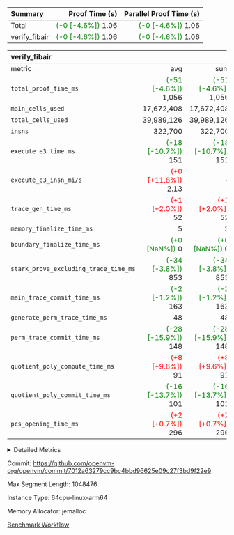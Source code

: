 | Summary | Proof Time (s) | Parallel Proof Time (s) |
|:---|---:|---:|
| Total | <span style='color: green'>(-0 [-4.6%])</span> 1.06 | <span style='color: green'>(-0 [-4.6%])</span> 1.06 |
| verify_fibair | <span style='color: green'>(-0 [-4.6%])</span> 1.06 | <span style='color: green'>(-0 [-4.6%])</span> 1.06 |


| verify_fibair |||||
|:---|---:|---:|---:|---:|
|metric|avg|sum|max|min|
| `total_proof_time_ms ` | <span style='color: green'>(-51 [-4.6%])</span> 1,056 | <span style='color: green'>(-51 [-4.6%])</span> 1,056 | <span style='color: green'>(-51 [-4.6%])</span> 1,056 | <span style='color: green'>(-51 [-4.6%])</span> 1,056 |
| `main_cells_used     ` |  17,672,408 |  17,672,408 |  17,672,408 |  17,672,408 |
| `total_cells_used    ` |  39,989,126 |  39,989,126 |  39,989,126 |  39,989,126 |
| `insns               ` |  322,700 |  322,700 |  322,700 |  322,700 |
| `execute_e3_time_ms  ` | <span style='color: green'>(-18 [-10.7%])</span> 151 | <span style='color: green'>(-18 [-10.7%])</span> 151 | <span style='color: green'>(-18 [-10.7%])</span> 151 | <span style='color: green'>(-18 [-10.7%])</span> 151 |
| `execute_e3_insn_mi/s` | <span style='color: red'>(+0 [+11.8%])</span> 2.13 | -          | <span style='color: red'>(+0 [+11.8%])</span> 2.13 | <span style='color: red'>(+0 [+11.8%])</span> 2.13 |
| `trace_gen_time_ms   ` | <span style='color: red'>(+1 [+2.0%])</span> 52 | <span style='color: red'>(+1 [+2.0%])</span> 52 | <span style='color: red'>(+1 [+2.0%])</span> 52 | <span style='color: red'>(+1 [+2.0%])</span> 52 |
| `memory_finalize_time_ms` |  5 |  5 |  5 |  5 |
| `boundary_finalize_time_ms` | <span style='color: green'>(+0 [NaN%])</span> 0 | <span style='color: green'>(+0 [NaN%])</span> 0 | <span style='color: green'>(+0 [NaN%])</span> 0 | <span style='color: green'>(+0 [NaN%])</span> 0 |
| `stark_prove_excluding_trace_time_ms` | <span style='color: green'>(-34 [-3.8%])</span> 853 | <span style='color: green'>(-34 [-3.8%])</span> 853 | <span style='color: green'>(-34 [-3.8%])</span> 853 | <span style='color: green'>(-34 [-3.8%])</span> 853 |
| `main_trace_commit_time_ms` | <span style='color: green'>(-2 [-1.2%])</span> 163 | <span style='color: green'>(-2 [-1.2%])</span> 163 | <span style='color: green'>(-2 [-1.2%])</span> 163 | <span style='color: green'>(-2 [-1.2%])</span> 163 |
| `generate_perm_trace_time_ms` |  48 |  48 |  48 |  48 |
| `perm_trace_commit_time_ms` | <span style='color: green'>(-28 [-15.9%])</span> 148 | <span style='color: green'>(-28 [-15.9%])</span> 148 | <span style='color: green'>(-28 [-15.9%])</span> 148 | <span style='color: green'>(-28 [-15.9%])</span> 148 |
| `quotient_poly_compute_time_ms` | <span style='color: red'>(+8 [+9.6%])</span> 91 | <span style='color: red'>(+8 [+9.6%])</span> 91 | <span style='color: red'>(+8 [+9.6%])</span> 91 | <span style='color: red'>(+8 [+9.6%])</span> 91 |
| `quotient_poly_commit_time_ms` | <span style='color: green'>(-16 [-13.7%])</span> 101 | <span style='color: green'>(-16 [-13.7%])</span> 101 | <span style='color: green'>(-16 [-13.7%])</span> 101 | <span style='color: green'>(-16 [-13.7%])</span> 101 |
| `pcs_opening_time_ms ` | <span style='color: red'>(+2 [+0.7%])</span> 296 | <span style='color: red'>(+2 [+0.7%])</span> 296 | <span style='color: red'>(+2 [+0.7%])</span> 296 | <span style='color: red'>(+2 [+0.7%])</span> 296 |



<details>
<summary>Detailed Metrics</summary>

|  | verify_program_compile_ms | total_cells | stark_prove_excluding_trace_time_ms | quotient_poly_compute_time_ms | quotient_poly_commit_time_ms | perm_trace_commit_time_ms | pcs_opening_time_ms | main_trace_commit_time_ms | app proof_time_ms |
| --- | --- | --- | --- | --- | --- | --- | --- | --- |
|  | 7 | 65,536 | 37 | 1 | 6 | 0 | 21 | 6 | 2,220 | 

| air_name | rows | quotient_deg | main_cols | interactions | constraints | cells |
| --- | --- | --- | --- | --- | --- | --- |
| AccessAdapterAir<2> |  | 2 |  | 5 | 12 |  | 
| AccessAdapterAir<4> |  | 2 |  | 5 | 12 |  | 
| AccessAdapterAir<8> |  | 2 |  | 5 | 12 |  | 
| FibonacciAir | 32,768 | 1 | 2 |  | 5 | 65,536 | 
| FriReducedOpeningAir |  | 2 |  | 39 | 71 |  | 
| JalRangeCheckAir |  | 2 |  | 9 | 14 |  | 
| NativePoseidon2Air<BabyBearParameters>, 1> |  | 2 |  | 136 | 572 |  | 
| PhantomAir |  | 2 |  | 3 | 5 |  | 
| ProgramAir |  | 1 |  | 1 | 4 |  | 
| VariableRangeCheckerAir |  | 1 |  | 1 | 4 |  | 
| VmAirWrapper<AluNativeAdapterAir, FieldArithmeticCoreAir> |  | 2 |  | 15 | 27 |  | 
| VmAirWrapper<BranchNativeAdapterAir, BranchEqualCoreAir<1> |  | 2 |  | 11 | 25 |  | 
| VmAirWrapper<NativeAdapterAir<2, 0>, PublicValuesCoreAir> |  | 2 |  | 11 | 29 |  | 
| VmAirWrapper<NativeLoadStoreAdapterAir<1>, NativeLoadStoreCoreAir<1> |  | 2 |  | 15 | 20 |  | 
| VmAirWrapper<NativeLoadStoreAdapterAir<4>, NativeLoadStoreCoreAir<4> |  | 2 |  | 15 | 20 |  | 
| VmAirWrapper<NativeVectorizedAdapterAir<4>, FieldExtensionCoreAir> |  | 2 |  | 15 | 27 |  | 
| VmConnectorAir |  | 2 |  | 5 | 11 |  | 
| VolatileBoundaryAir |  | 2 |  | 7 | 19 |  | 

| group | trace_gen_time_ms | total_proof_time_ms | total_cells_used | total_cells | system_trace_gen_time_ms | stark_prove_excluding_trace_time_ms | single_trace_gen_time_ms | quotient_poly_compute_time_ms | quotient_poly_commit_time_ms | perm_trace_commit_time_ms | pcs_opening_time_ms | memory_finalize_time_ms | main_trace_commit_time_ms | main_cells_used | insns | generate_perm_trace_time_ms | fri.log_blowup | execute_e3_time_ms | execute_e3_insn_mi/s | boundary_finalize_time_ms |
| --- | --- | --- | --- | --- | --- | --- | --- | --- | --- | --- | --- | --- | --- | --- | --- | --- | --- | --- | --- | --- |
| verify_fibair | 52 | 1,056 | 39,989,126 | 62,474,410 | 52 | 853 | 2 | 91 | 101 | 148 | 296 | 5 | 163 | 17,672,408 | 322,700 | 48 | 1 | 151 | 2.13 | 0 | 

| group | air_name | rows | prep_cols | perm_cols | main_cols | cells |
| --- | --- | --- | --- | --- | --- | --- |
| verify_fibair | AccessAdapterAir<2> | 131,072 |  | 16 | 11 | 3,538,944 | 
| verify_fibair | AccessAdapterAir<4> | 65,536 |  | 16 | 13 | 1,900,544 | 
| verify_fibair | AccessAdapterAir<8> | 128 |  | 16 | 17 | 4,224 | 
| verify_fibair | FriReducedOpeningAir | 2,048 |  | 84 | 27 | 227,328 | 
| verify_fibair | JalRangeCheckAir | 32,768 |  | 28 | 12 | 1,310,720 | 
| verify_fibair | NativePoseidon2Air<BabyBearParameters>, 1> | 32,768 |  | 312 | 398 | 23,265,280 | 
| verify_fibair | PhantomAir | 16,384 |  | 12 | 6 | 294,912 | 
| verify_fibair | ProgramAir | 8,192 |  | 8 | 10 | 147,456 | 
| verify_fibair | VariableRangeCheckerAir | 262,144 | 2 | 8 | 1 | 2,359,296 | 
| verify_fibair | VmAirWrapper<AluNativeAdapterAir, FieldArithmeticCoreAir> | 262,144 |  | 36 | 29 | 17,039,360 | 
| verify_fibair | VmAirWrapper<BranchNativeAdapterAir, BranchEqualCoreAir<1> | 32,768 |  | 28 | 23 | 1,671,168 | 
| verify_fibair | VmAirWrapper<NativeLoadStoreAdapterAir<1>, NativeLoadStoreCoreAir<1> | 65,536 |  | 40 | 21 | 3,997,696 | 
| verify_fibair | VmAirWrapper<NativeLoadStoreAdapterAir<4>, NativeLoadStoreCoreAir<4> | 32,768 |  | 40 | 27 | 2,195,456 | 
| verify_fibair | VmAirWrapper<NativeVectorizedAdapterAir<4>, FieldExtensionCoreAir> | 32,768 |  | 36 | 38 | 2,424,832 | 
| verify_fibair | VmConnectorAir | 2 | 1 | 16 | 5 | 42 | 
| verify_fibair | VolatileBoundaryAir | 65,536 |  | 20 | 12 | 2,097,152 | 

| group | trace_height_constraint | weighted_sum | threshold |
| --- | --- | --- | --- |
| verify_fibair | 0 | 1,085,444 | 2,013,265,921 | 
| verify_fibair | 1 | 5,411,200 | 2,013,265,921 | 
| verify_fibair | 2 | 542,722 | 2,013,265,921 | 
| verify_fibair | 3 | 5,476,612 | 2,013,265,921 | 
| verify_fibair | 4 | 65,536 | 2,013,265,921 | 
| verify_fibair | 5 | 12,851,850 | 2,013,265,921 | 

| trace_height_constraint | threshold |
| --- | --- |
| 0 | 2,013,265,921 | 

</details>


Commit: https://github.com/openvm-org/openvm/commit/7012a63279cc9bc4bbd96625e09c27f3bd9f22e9

Max Segment Length: 1048476

Instance Type: 64cpu-linux-arm64

Memory Allocator: jemalloc

[Benchmark Workflow](https://github.com/openvm-org/openvm/actions/runs/16580342272)
